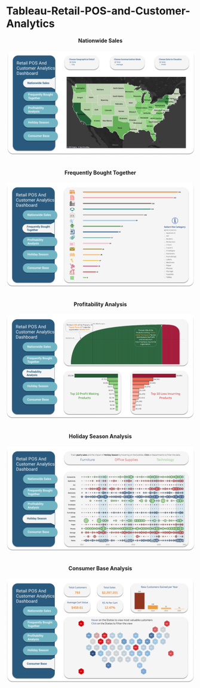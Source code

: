 # Tableau-Retail-POS-and-Customer-Analytics


<p align = "center">
  <H4 align = "center">Nationwide Sales</h4>
  <img src="https://github.com/hhlamba/Tableau-Retail-POS-and-Customer-Analytics/blob/main/Screenshot/Nationwide%20Sales.png">
  <br><br>
  <H4 align = "center">Frequently Bought Together</h4>
  <img src="https://github.com/hhlamba/Tableau-Retail-POS-and-Customer-Analytics/blob/main/Screenshot/Frequently%20Bought%20Together.png">
  <br><br>
  <H4 align = "center">Profitability Analysis</h4>
  <img src="https://github.com/hhlamba/Tableau-Retail-POS-and-Customer-Analytics/blob/main/Screenshot/Profitability%20Analysis.png">
  <br><br>
  <H4 align = "center">Holiday Season Analysis</h4>
  <img src="https://github.com/hhlamba/Tableau-Retail-POS-and-Customer-Analytics/blob/main/Screenshot/Holiday%20Season%20Analysis.png">
  <br><br>
  <H4 align = "center">Consumer Base Analysis</h4>
  <img src="https://github.com/hhlamba/Tableau-Retail-POS-and-Customer-Analytics/blob/main/Screenshot/Consumer%20Base%20Analysis.png">

</p>
